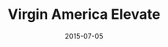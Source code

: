 ---
layout: site
title: "Virgin America Elevate"
date: 2015-07-05
categories: [travel]
version: 1.4.9
major: 1
minor: 4
patch: 9
slug: virgin-america-elevate
link: https://www.virginamerica.com/cms/elevate-frequent-flyer
submitter: lpolepeddi
permalink: /sites/:slug
---